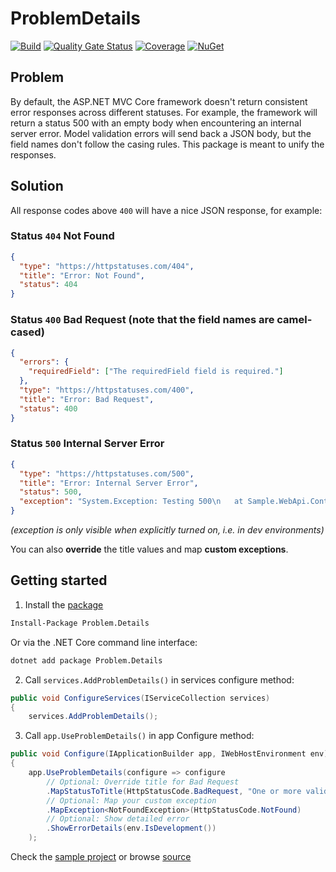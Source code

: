 # ProblemDetails

[![Build](https://github.com/ProblemDetails/ProblemDetails/actions/workflows/build.yml/badge.svg)](https://github.com/ProblemDetails/ProblemDetails/actions/workflows/build.yml)
[![Quality Gate Status](https://sonarcloud.io/api/project_badges/measure?project=ProblemDetails_ProblemDetails&metric=alert_status)](https://sonarcloud.io/dashboard?id=ProblemDetails_ProblemDetails)
[![Coverage](https://sonarcloud.io/api/project_badges/measure?project=ProblemDetails_ProblemDetails&metric=coverage)](https://sonarcloud.io/dashboard?id=ProblemDetails_ProblemDetails)
[![NuGet](https://img.shields.io/nuget/vpre/Problem.Details.svg)](https://www.nuget.org/packages/Problem.Details) 


## Problem

By default, the ASP.NET MVC Core framework doesn't return consistent error responses across different statuses. For example, the framework will return a status 500 with an empty body when encountering an internal server error.  Model validation errors will send back a JSON body, but the field names don't follow the casing rules. This package is meant to unify the responses.

## Solution

All response codes above `400` will have a nice JSON response, for example:

### Status `404` Not Found
```json
{
  "type": "https://httpstatuses.com/404",
  "title": "Error: Not Found",
  "status": 404
}
```

### Status `400` Bad Request (note that the field names are camel-cased)
```json
{
  "errors": {
    "requiredField": ["The requiredField field is required."]
  },
  "type": "https://httpstatuses.com/400",
  "title": "Error: Bad Request",
  "status": 400
}
```

### Status `500` Internal Server Error
```json
{
  "type": "https://httpstatuses.com/500",
  "title": "Error: Internal Server Error",
  "status": 500,
  "exception": "System.Exception: Testing 500\n   at Sample.WebApi.Controllers.WeatherForecastController.Get(Int32 id) in /Users/hanneskarask/dev/Problem.Details/samples/Sample.WebApi/Controllers/WeatherForecastController.cs:line 42\n   at lambda_method3(Closure , Object , Object[] )..."
}
```
*(exception is only visible when explicitly turned on, i.e. in dev environments)*

You can also **override** the title values and map **custom exceptions**.

## Getting started
1. Install the [package](https://www.nuget.org/packages/Problem.Details)
```sh
Install-Package Problem.Details
```
Or via the .NET Core command line interface:
```sh
dotnet add package Problem.Details
```

2. Call `services.AddProblemDetails()` in services configure method:

```c#
public void ConfigureServices(IServiceCollection services)
{
    services.AddProblemDetails();
```

3. Call `app.UseProblemDetails()` in app Configure method:

```c#
public void Configure(IApplicationBuilder app, IWebHostEnvironment env)
{
    app.UseProblemDetails(configure => configure
        // Optional: Override title for Bad Request
        .MapStatusToTitle(HttpStatusCode.BadRequest, "One or more validation errors occurred")
        // Optional: Map your custom exception
        .MapException<NotFoundException>(HttpStatusCode.NotFound)
        // Optional: Show detailed error
        .ShowErrorDetails(env.IsDevelopment())
    );
```

Check the [sample project](https://github.com/Problem.Details/Problem.Details/tree/main/samples/Sample.WebApi) or browse [source](https://github.com/Problem.Details/Problem.Details) 
